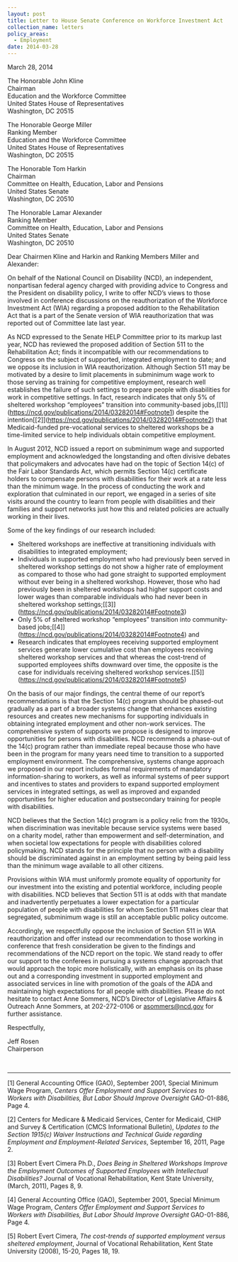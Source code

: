 ```yaml
---
layout: post
title: Letter to House Senate Conference on Workforce Investment Act
collection_name: letters
policy_areas:
  - Employment
date: 2014-03-28
---
```

March 28, 2014

The Honorable John Kline\
Chairman\
Education and the Workforce Committee\
United States House of Representatives\
Washington, DC 20515

The Honorable George Miller\
Ranking Member\
Education and the Workforce Committee\
United States House of Representatives\
Washington, DC 20515

The Honorable Tom Harkin\
Chairman\
Committee on Health, Education, Labor and Pensions\
United States Senate\
Washington, DC 20510

The Honorable Lamar Alexander\
Ranking Member\
Committee on Health, Education, Labor and Pensions\
United States Senate\
Washington, DC 20510

Dear Chairmen Kline and Harkin and Ranking Members Miller and Alexander:

On behalf of the National Council on Disability (NCD), an independent, nonpartisan federal agency charged with providing advice to Congress and the President on disability policy, I write to offer NCD’s views to those involved in conference discussions on the reauthorization of the Workforce Investment Act (WIA) regarding a proposed addition to the Rehabilitation Act that is a part of the Senate version of WIA reauthorization that was reported out of Committee late last year.

As NCD expressed to the Senate HELP Committee prior to its markup last year, NCD has reviewed the proposed addition of Section 511 to the Rehabilitation Act; finds it incompatible with our recommendations to Congress on the subject of supported, integrated employment to date; and we oppose its inclusion in WIA reauthorization. Although Section 511 may be motivated by a desire to limit placements in subminimum wage work to those serving as training for competitive employment, research well establishes the failure of such settings to prepare people with disabilities for work in competitive settings. In fact, research indicates that only 5% of sheltered workshop “employees” transition into community-based jobs,[\[1]](https://ncd.gov/publications/2014/03282014#Footnote1) despite the intention[\[2]](https://ncd.gov/publications/2014/03282014#Footnote2) that Medicaid-funded pre-vocational services to sheltered workshops be a time-limited service to help individuals obtain competitive employment.

In August 2012, NCD issued a report on subminimum wage and supported employment and acknowledged the longstanding and often divisive debates that policymakers and advocates have had on the topic of Section 14(c) of the Fair Labor Standards Act, which permits Section 14(c) certificate holders to compensate persons with disabilities for their work at a rate less than the minimum wage. In the process of conducting the work and exploration that culminated in our report, we engaged in a series of site visits around the country to learn from people with disabilities and their families and support networks just how this and related policies are actually working in their lives.

Some of the key findings of our research included:

* Sheltered workshops are ineffective at transitioning individuals with disabilities to integrated employment;
* Individuals in supported employment who had previously been served in sheltered workshop settings do not show a higher rate of employment as compared to those who had gone straight to supported employment without ever being in a sheltered workshop. However, those who had previously been in sheltered workshops had higher support costs and lower wages than comparable individuals who had never been in sheltered workshop settings;[\[3]](https://ncd.gov/publications/2014/03282014#Footnote3)
* Only 5% of sheltered workshop “employees” transition into community-based jobs;[\[4]](https://ncd.gov/publications/2014/03282014#Footnote4) and
* Research indicates that employees receiving supported employment services generate lower cumulative cost than employees receiving sheltered workshop services and that whereas the cost-trend of supported employees shifts downward over time, the opposite is the case for individuals receiving sheltered workshop services.[\[5]](https://ncd.gov/publications/2014/03282014#Footnote5)

On the basis of our major findings, the central theme of our report’s recommendations is that the Section 14(c) program should be phased-out gradually as a part of a broader systems change that enhances existing resources and creates new mechanisms for supporting individuals in obtaining integrated employment and other non-work services. The comprehensive system of supports we propose is designed to improve opportunities for persons with disabilities. NCD recommends a phase-out of the 14(c) program rather than immediate repeal because those who have been in the program for many years need time to transition to a supported employment environment. The comprehensive, systems change approach we proposed in our report includes formal requirements of mandatory information-sharing to workers, as well as informal systems of peer support and incentives to states and providers to expand supported employment services in integrated settings, as well as improved and expanded opportunities for higher education and postsecondary training for people with disabilities.

NCD believes that the Section 14(c) program is a policy relic from the 1930s, when discrimination was inevitable because service systems were based on a charity model, rather than empowerment and self-determination, and when societal low expectations for people with disabilities colored policymaking. NCD stands for the principle that no person with a disability should be discriminated against in an employment setting by being paid less than the minimum wage available to all other citizens.

Provisions within WIA must uniformly promote equality of opportunity for our investment into the existing and potential workforce, including people with disabilities. NCD believes that Section 511 is at odds with that mandate and inadvertently perpetuates a lower expectation for a particular population of people with disabilities for whom Section 511 makes clear that segregated, subminimum wage is still an acceptable public policy outcome.

Accordingly, we respectfully oppose the inclusion of Section 511 in WIA reauthorization and offer instead our recommendation to those working in conference that fresh consideration be given to the findings and recommendations of the NCD report on the topic. We stand ready to offer our support to the conferees in pursuing a systems change approach that would approach the topic more holistically, with an emphasis on its phase out and a corresponding investment in supported employment and associated services in line with promotion of the goals of the ADA and maintaining high expectations for all people with disabilities. Please do not hesitate to contact Anne Sommers, NCD’s Director of Legislative Affairs & Outreach Anne Sommers, at 202-272-0106 or [asommers@ncd.gov](mailto:asommers@ncd.gov) for further assistance.

Respectfully,

Jeff Rosen\
Chairperson

 

- - -

[](<>)\[1] General Accounting Office (GAO), September 2001, Special Minimum Wage Program, *Centers Offer Employment and Support Services to Workers with Disabilities, But Labor Should Improve Oversight* GAO-01-886, Page 4.

[](<>)\[2] Centers for Medicare & Medicaid Services, Center for Medicaid, CHIP and Survey & Certification (CMCS Informational Bulletin), *Updates to the Section 1915(c) Waiver Instructions and Technical Guide regarding Employment and Employment-Related Services*, September 16, 2011, Page 2.

[](<>)\[3] Robert Evert Cimera Ph.D., *Does Being in Sheltered Workshops Improve the Employment Outcomes of Supported Employees with Intellectual Disabilities?* Journal of Vocational Rehabilitation, Kent State University, (March, 2011), Pages 8, 9.

[](<>)\[4] General Accounting Office (GAO), September 2001, Special Minimum Wage Program, *Centers Offer Employment and Support Services to Workers with Disabilities, But Labor Should Improve Oversight* GAO-01-886, Page 4.

[](<>)\[5] Robert Evert Cimera, *The cost-trends of supported employment versus sheltered employment*, Journal of Vocational Rehabilitation, Kent State University (2008), 15-20, Pages 18, 19.